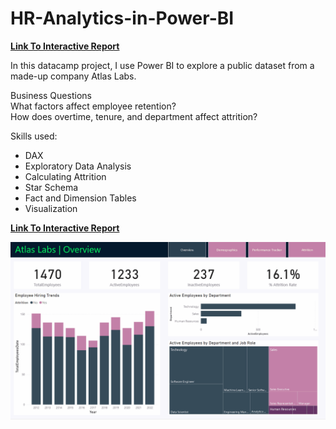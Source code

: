 
# HR-Analytics-in-Power-BI

**[Link To Interactive Report](https://app.powerbi.com/view?r=eyJrIjoiNzZhMmU5ODAtNDVhYi00ODE4LWFkNjItYmI5OWVmYzc1NjhjIiwidCI6IjBlZWE5NDYzLTg2ZjEtNGUzMS05Njg5LTc0M2UyMzIyZGM3OSIsImMiOjN9)**

In this datacamp project, I use Power BI to explore a public dataset from a made-up company Atlas Labs.

Business Questions  
What factors affect employee retention?  
How does overtime, tenure, and department affect attrition?  


Skills used:
 - DAX
 - Exploratory Data Analysis
 - Calculating Attrition
 - Star Schema
 - Fact and Dimension Tables
 - Visualization




**[Link To Interactive Report](https://app.powerbi.com/view?r=eyJrIjoiNzZhMmU5ODAtNDVhYi00ODE4LWFkNjItYmI5OWVmYzc1NjhjIiwidCI6IjBlZWE5NDYzLTg2ZjEtNGUzMS05Njg5LTc0M2UyMzIyZGM3OSIsImMiOjN9)**

![Visualization](https://github.com/Nikhil-Pickle/HR-Analytics-in-Power-BI/blob/main/gif.gif)
